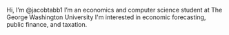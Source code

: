 Hi, I’m @jacobtabb1
I’m an economics and computer science student at The George Washington University
I'm interested in economic forecasting, public finance, and taxation.

